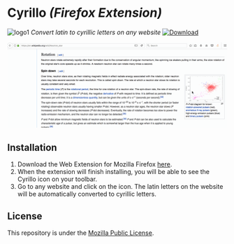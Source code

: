 # Cyrillo _(Firefox Extension)_

![logo1](https://github.com/TheAdnan/Cyrillo/blob/master/icons/icon.png?raw=true) _Convert latin to cyrillic letters on any website_ 
<a href="https://addons.mozilla.org/en-US/firefox/addon/cyrillo/" target="_blank">
    <img src="https://img.shields.io/badge/Firefox-Addon-orange.svg" alt="Download">
</a>
<br>


![demo](cyrill.gif)


## Installation
1. Download the Web Extension for Mozilla Firefox [here](https://addons.mozilla.org/en-US/firefox/addon/cyrillo/).
2. When the extension will finish installing, you will be able to see the Cyrillo icon on your toolbar.
3. Go to any website and click on the icon. The latin letters on the website will be automatically converted to cyrillic letters.

## License
This repository is under the [Mozilla Public License](https://github.com/nagam11/Cyrillo/blob/master/LICENSE).
